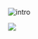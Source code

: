 ![intro](https://lohxt1.github.io/_assets/introwideshort.gif)

<!-- <p align="center">
  <img align="center" src="https://lohxt1.github.io/_assets/intro.gif" style="width:100%;height:100%;" alt="intro"/>
</p> -->

![](https://github-profile-watcher.vercel.app/api/watcher/lohxt1?compact=true)
